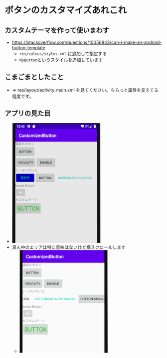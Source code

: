 # ボタンのカスタマイズあれこれ

## カスタムテーマを作って使いまわす

* https://stackoverflow.com/questions/10056843/can-i-make-an-android-button-template
   * `res/values/styles.xml` に追加して指定する
   * `MyButton`というスタイルを追加しています

## こまごまとしたこと

* ⇒ res/layout/activity_main.xml を見てください。ちらっと属性を変えてる程度です。

## アプリの見た目

* ![pattern 1](https://github.com/SpaceSolver/android-ui-button-custom/blob/for_ss/images/screen_shot.png)
* 真ん中のエリアは特に意味はないけど横スクロールします
  * ![pattern 2](https://github.com/SpaceSolver/android-ui-button-custom/blob/for_ss/images/screen_shot_2.png)
